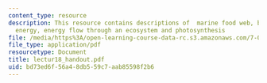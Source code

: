 ```yaml
---
content_type: resource
description: This resource contains descriptions of  marine food web, biomass and
  energy, energy flow through an ecosystem and photosynthesis
file: /media/https%3A/open-learning-course-data-rc.s3.amazonaws.com/7-014-introductory-biology-spring-2005/bd73ed6f56a48db559c7aab85598f2b6_lectur18_handout.pdf
file_type: application/pdf
resourcetype: Document
title: lectur18_handout.pdf
uid: bd73ed6f-56a4-8db5-59c7-aab85598f2b6
---
```

